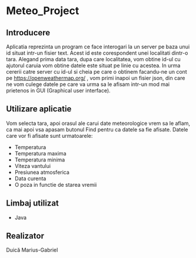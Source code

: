 # Meteo_Project
## Introducere
Aplicatia reprezinta un program ce face interogari la un server pe baza unui id situat intr-un fisier text. Acest id este corespondent unei localitati dintr-o tara.
Alegand prima data tara, dupa care localitatea, vom obtine id-ul cu ajutorul caruia vom obtine datele este situat pe linie cu acestea. In urma cererii catre server 
cu id-ul si cheia pe care o obtinem facandu-ne un cont pe https://openweathermap.org/ , vom primi inapoi un fisier json, din care ne vom culege datele pe care va urma 
sa le afisam intr-un mod mai prietenos in GUI (Graphical user interface).

## Utilizare aplicatie
Vom selecta tara, apoi orasul ale carui date meteorologice vrem sa le aflam, ca mai apoi vsa apasam butonul Find pentru ca datele sa fie afisate. 
Datele care vor fi afisate sunt urmatoarele:
- Temperatura
- Temperatura maxima
- Temperatura minima
- Viteza vantului
- Presiunea atmosferica
- Data curenta
- O poza in functie de starea vremii


## Limbaj utilizat
- Java

## Realizator
Duică Marius-Gabriel
